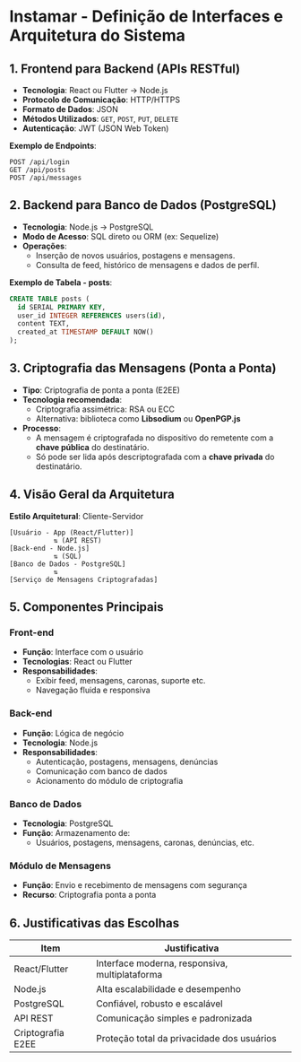 #  Instamar - Definição de Interfaces e Arquitetura do Sistema

## 1. Frontend para Backend (APIs RESTful)

- **Tecnologia**: React ou Flutter → Node.js  
- **Protocolo de Comunicação**: HTTP/HTTPS  
- **Formato de Dados**: JSON  
- **Métodos Utilizados**: `GET`, `POST`, `PUT`, `DELETE`  
- **Autenticação**: JWT (JSON Web Token)

**Exemplo de Endpoints**:
```http
POST /api/login
GET /api/posts
POST /api/messages
```

## 2. Backend para Banco de Dados (PostgreSQL)

- **Tecnologia**: Node.js → PostgreSQL  
- **Modo de Acesso**: SQL direto ou ORM (ex: Sequelize)  
- **Operações**:
  - Inserção de novos usuários, postagens e mensagens.
  - Consulta de feed, histórico de mensagens e dados de perfil.

**Exemplo de Tabela - posts**:
```sql
CREATE TABLE posts (
  id SERIAL PRIMARY KEY,
  user_id INTEGER REFERENCES users(id),
  content TEXT,
  created_at TIMESTAMP DEFAULT NOW()
);
```

## 3. Criptografia das Mensagens (Ponta a Ponta)

- **Tipo**: Criptografia de ponta a ponta (E2EE)
- **Tecnologia recomendada**:  
  - Criptografia assimétrica: RSA ou ECC  
  - Alternativa: biblioteca como **Libsodium** ou **OpenPGP.js**
- **Processo**:
  - A mensagem é criptografada no dispositivo do remetente com a **chave pública** do destinatário.
  - Só pode ser lida após descriptografada com a **chave privada** do destinatário.

## 4. Visão Geral da Arquitetura

**Estilo Arquitetural**: Cliente-Servidor

```plaintext
[Usuário - App (React/Flutter)]
           ⇅ (API REST)
[Back-end - Node.js]
           ⇅ (SQL)
[Banco de Dados - PostgreSQL]
           ⇅
[Serviço de Mensagens Criptografadas]
```

## 5. Componentes Principais

###  Front-end
- **Função**: Interface com o usuário
- **Tecnologias**: React ou Flutter
- **Responsabilidades**:
  - Exibir feed, mensagens, caronas, suporte etc.
  - Navegação fluida e responsiva

###  Back-end
- **Função**: Lógica de negócio
- **Tecnologia**: Node.js
- **Responsabilidades**:
  - Autenticação, postagens, mensagens, denúncias
  - Comunicação com banco de dados
  - Acionamento do módulo de criptografia

###  Banco de Dados
- **Tecnologia**: PostgreSQL
- **Função**: Armazenamento de:
  - Usuários, postagens, mensagens, caronas, denúncias, etc.

###  Módulo de Mensagens
- **Função**: Envio e recebimento de mensagens com segurança
- **Recurso**: Criptografia ponta a ponta

## 6. Justificativas das Escolhas

| Item | Justificativa |
|------|---------------|
| React/Flutter | Interface moderna, responsiva, multiplataforma |
| Node.js | Alta escalabilidade e desempenho |
| PostgreSQL | Confiável, robusto e escalável |
| API REST | Comunicação simples e padronizada |
| Criptografia E2EE | Proteção total da privacidade dos usuários |
